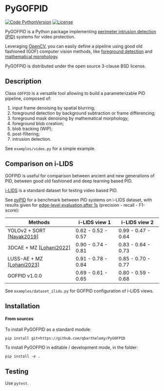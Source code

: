 # PyGOFPID

[![Code PythonVersion](https://img.shields.io/badge/python-3.8+-blue)](https://img.shields.io/badge/python-3.7+-blue)
[![License](https://img.shields.io/badge/licence-BSD--3--Clause-green)](https://img.shields.io/badge/license-BSD--3--Clause-green)

PyGOFPID is a Python package implementing
[perimeter intrusion detection (PID)](https://www.mdpi.com/1424-8220/22/9/3601)
systems for video protection.

Leveraging [OpenCV](https://github.com/opencv/opencv-python), you can easily
define a pipeline using good old fashioned (GOF) computer vision methods, like
[foreground detection](https://en.wikipedia.org/wiki/Foreground_detection) and
[mathematical morphology](https://en.wikipedia.org/wiki/Mathematical_morphology).

PyGOFPID is distributed under the open source 3-clause BSD license.

## Description

Class `GOFPID` is a versatile tool allowing to build a parameterizable PID
pipeline, composed of:

1. input frame denoising by spatial blurring;
2. foreground detection by background subtraction or frame differencing;
3. foreground mask denoising by mathematical morphology;
4. foreground blob creation;
5. blob tracking (WIP);
6. post-filtering;
7. intrusion detection.

See `examples/video.py` for a simple example.

## Comparison on i-LIDS

GOFPID is useful for comparison between ancient and new generations of PID,
between good old fashioned and deep learning based PID.

[i-LIDS](https://ieeexplore.ieee.org/document/4105319) is a standard dataset
for testing video based PID.

See [pyPID](https://gitlab.liris.cnrs.fr/dlohani/pypid) for a benchmark between
PID systems on i-LIDS dataset, with results given for
[edge-level evaluation after 1s](https://www.mdpi.com/1424-8220/22/9/3601)
(precision - recall - F1-score):

| Methods | i-LIDS view 1 | i-LIDS view 2 |
| ------- | ------------- | ------------- |
| YOLOv2 + SORT [[Nayak2019]](https://ieeexplore.ieee.org/document/9117960) | 0.62 - 0.52 - 0.57 | 0.99 - 0.47 - 0.64 |
| 3DCAE + MZ [[Lohani2022]](https://ieeexplore.ieee.org/document/9897472) | 0.90 - 0.74 - 0.81 | 0.83 - 0.64 - 0.73 |
| LUSS-AE + MZ [[Lohani2023]](https://theses.hal.science/tel-04108165) | 0.91 - 0.78 - 0.84 | 0.85 - 0.70 - 0.77 |
| GOFPID v1.0.0 | 0.69 - 0.61 - 0.65 | 0.80 - 0.59 - 0.68 |

See `examples/dataset_ilids.py` for GOFPID configuration of i-LIDS views.

## Installation

#### From sources

To install PyGOFPID as a standard module:
```shell 
pip install git+https://github.com/qbarthelemy/PyGOFPID
```

To install PyGOFPID in editable / development mode, in the folder:
```shell
pip install -e .
```

## Testing

Use `pytest`.


